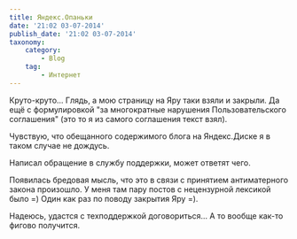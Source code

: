```yaml
---
title: Яндекс.Опаньки
date: '21:02 03-07-2014'
publish_date: '21:02 03-07-2014'
taxonomy:
    category:
        - Blog
    tag:
        - Интернет
---
```


Круто-круто... Глядь, а мою страницу на Яру таки взяли и закрыли. Да ещё с формулировкой "за многократные нарушения Пользовательского соглашения" (это то я из самого соглашения текст взял).

Чувствую, что обещанного содержимого блога на Яндекс.Диске я в таком случае не дождусь.

Написал обращение в службу поддержки, может ответят чего.

Появилась бредовая мысль, что это в связи с принятием антиматерного закона произошло.  У меня там пару постов с нецензурной лексикой было =) Один как раз по поводу закрытия Яру =).

Надеюсь, удастся с техподдержкой договориться... А то вообще как-то фигово получится.